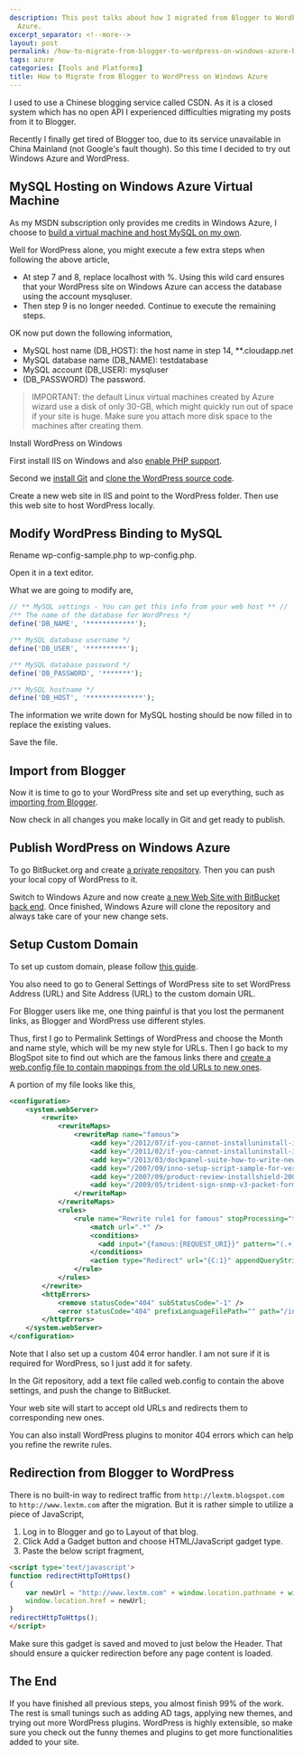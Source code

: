 ```yaml
---
description: This post talks about how I migrated from Blogger to WordPress on Windows
  Azure.
excerpt_separator: <!--more-->
layout: post
permalink: /how-to-migrate-from-blogger-to-wordpress-on-windows-azure-bcd9322df84a
tags: azure
categories: [Tools and Platforms]
title: How to Migrate from Blogger to WordPress on Windows Azure
---
```

I used to use a Chinese blogging service called CSDN. As it is a closed system which has no open API I experienced difficulties migrating my posts from it to Blogger.

Recently I finally get tired of Blogger too, due to its service unavailable in China Mainland (not Google's fault though). So this time I decided to try out Windows Azure and WordPress.
<!--more-->

## MySQL Hosting on Windows Azure Virtual Machine

As my MSDN subscription only provides me credits in Windows Azure, I choose to [build a virtual machine and host MySQL on my own](https://learn.microsoft.com/samples/azure/azure-quickstart-templates/mysql-standalone-server-ubuntu/).

Well for WordPress alone, you might execute a few extra steps when following the above article,

* At step 7 and 8, replace localhost with %. Using this wild card ensures that your WordPress site on Windows Azure can access the database using the account mysqluser.
* Then step 9 is no longer needed. Continue to execute the remaining steps.

OK now put down the following information,

* MySQL host name (DB_HOST): the host name in step 14, **.cloudapp.net
* MySQL database name (DB_NAME): testdatabase
* MySQL account (DB_USER): mysqluser
* (DB_PASSWORD) The password.

> IMPORTANT: the default Linux virtual machines created by Azure wizard use a disk of only 30-GB, which might quickly run out of space if your site is huge. Make sure you attach more disk space to the machines after creating them.

Install WordPress on Windows

First install IIS on Windows and also [enable PHP support](http://www.iis.net/learn/install/installing-iis-7/installing-iis-on-windows-vista-and-windows-7).

Second we [install Git](https://help.github.com/articles/set-up-git) and [clone the WordPress source code](https://github.com/WordPress/WordPress).

Create a new web site in IIS and point to the WordPress folder. Then use this web site to host WordPress locally.

## Modify WordPress Binding to MySQL

Rename wp-config-sample.php to wp-config.php.

Open it in a text editor.

What we are going to modify are,

``` php
// ** MySQL settings - You can get this info from your web host ** //
/** The name of the database for WordPress */
define('DB_NAME', '************');

/** MySQL database username */
define('DB_USER', '**********');

/** MySQL database password */
define('DB_PASSWORD', '*******');

/** MySQL hostname */
define('DB_HOST', '**************');
```

The information we write down for MySQL hosting should be now filled in to replace the existing values.

Save the file.

## Import from Blogger

Now it is time to go to your WordPress site and set up everything, such as [importing from Blogger](http://codex.wordpress.org/Importing_Content#Blogger).

Now check in all changes you make locally in Git and get ready to publish.

## Publish WordPress on Windows Azure

To go BitBucket.org and create [a private repository](https://confluence.atlassian.com/display/BITBUCKET/Bitbucket+101). Then you can push your local copy of WordPress to it.

Switch to Windows Azure and now create [a new Web Site with BitBucket back end](https://learn.microsoft.com/azure/app-service/quickstart-php?tabs=cli&pivots=platform-windows#push-to-azure-from-git). Once finished, Windows Azure will clone the repository and always take care of your new change sets.

## Setup Custom Domain

To set up custom domain, please follow [this guide](https://learn.microsoft.com/azure/app-service/manage-custom-dns-migrate-domain).

You also need to go to General Settings of WordPress site to set WordPress Address (URL) and Site Address (URL) to the custom domain URL.

For Blogger users like me, one thing painful is that you lost the permanent links, as Blogger and WordPress use different styles.

Thus, first I go to Permalink Settings of WordPress and choose the Month and name style, which will be my new style for URLs. Then I go back to my BlogSpot site to find out which are the famous links there and [create a web.config file to contain mappings from the old URLs to new ones](http://www.iis.net/downloads/microsoft/url-rewrite).

A portion of my file looks like this,

``` xml
<configuration>
    <system.webServer>
        <rewrite>
            <rewriteMaps>
                <rewriteMap name="famous">
                    <add key="/2012/07/if-you-cannot-installuninstall-iis-7.html" value="/2012/07/if-you-cannot-installuninstall-iis-7-part-ii/" />
                    <add key="/2011/02/if-you-cannot-installuninstall-iis-7.html" value="/2011/02/if-you-cannot-installuninstall-iis-7/" />
                    <add key="/2013/03/dockpanel-suite-how-to-write-new-theme.html" value="/2013/03/dockpanel-suite-how-to-write-a-new-theme/" />
                    <add key="/2007/09/inno-setup-script-sample-for-version.html" value="/2007/09/inno-setup-script-sample-for-version-comparison-advanced-version/" />
                    <add key="/2007/09/product-review-installshield-2008.html" value="/2007/09/product-review-installshield-2008/" />
                    <add key="/2009/05/trident-sign-snmp-v3-packet-format.html" value="/2009/05/trident-sign-snmp-v3-packet-format/" />
                </rewriteMap>
            </rewriteMaps>
            <rules>
                <rule name="Rewrite rule1 for famous" stopProcessing="true">
                    <match url=".*" />
                    <conditions>
                      <add input="{famous:{REQUEST_URI}}" pattern="(.+)" />
                    </conditions>
                    <action type="Redirect" url="{C:1}" appendQueryString="false" />
                </rule>
            </rules>
        </rewrite>
        <httpErrors>
            <remove statusCode="404" subStatusCode="-1" />
            <error statusCode="404" prefixLanguageFilePath="" path="/index.php?error=404" responseMode="ExecuteURL" />
        </httpErrors>
    </system.webServer>
</configuration>
```

Note that I also set up a custom 404 error handler. I am not sure if it is required for WordPress, so I just add it for safety.

In the Git repository, add a text file called web.config to contain the above settings, and push the change to BitBucket.

Your web site will start to accept old URLs and redirects them to corresponding new ones.

You can also install WordPress plugins to monitor 404 errors which can help you refine the rewrite rules.

## Redirection from Blogger to WordPress

There is no built-in way to redirect traffic from `http://lextm.blogspot.com` to `http://www.lextm.com` after the migration. But it is rather simple to utilize a piece of JavaScript,

1. Log in to Blogger and go to Layout of that blog.
1. Click Add a Gadget button and choose HTML/JavaScript gadget type.
1. Paste the below script fragment,

``` html
<script type='text/javascript'>
function redirectHttpToHttps()
{
    var newUrl = "http://www.lextm.com" + window.location.pathname + window.location.search;
    window.location.href = newUrl;
}
redirectHttpToHttps();
</script>
```

Make sure this gadget is saved and moved to just below the Header. That should ensure a quicker redirection before any page content is loaded.

## The End

If you have finished all previous steps, you almost finish 99% of the work. The rest is small tunings such as adding AD tags, applying new themes, and trying out more WordPress plugins. WordPress is highly extensible, so make sure you check out the funny themes and plugins to get more functionalities added to your site.
